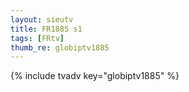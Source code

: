 ```yaml
--- 
layout: sieutv
title: FR1885 s1
tags: [FRtv]
thumb_re: globiptv1885
---
```

{% include tvadv key="globiptv1885" %} 
